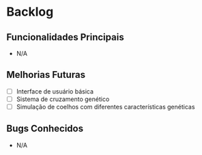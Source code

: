 # Backlog

## Funcionalidades Principais
- N/A

## Melhorias Futuras
- [ ] Interface de usuário básica
- [ ] Sistema de cruzamento genético
- [ ] Simulação de coelhos com diferentes características genéticas

## Bugs Conhecidos
- N/A
